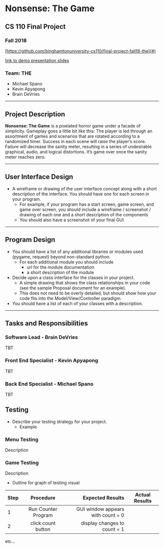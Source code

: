 # Nonsense: The Game
## CS 110 Final Project
### Fall 2018

[https://github.com/binghamtonuniversity-cs110/final-project-fall18-the](#)

[link to demo presentation slides](#)

### Team: __THE__
* Michael Spano
* Kevin Apyapong
* Brain DeVries

***

## Project Description
 __Nonsense: The Game__ is a pixelated horror game under a facade of simplicity. Gameplay goes a little bit like this: The player is led through an assortment of games and scenarios that are rotated according to a randomized timer. Success in each scene will raise the player’s score. Failure will decrease the sanity meter, resulting in a series of undesirable graphical, audio, and logical distortions. It’s game over once the sanity meter reaches zero.


***    

## User Interface Design
* A wireframe or drawing of the user interface concept along with a short description of the interface. You should have one for each screen in your program.
    * For example, if your program has a start screen, game screen, and game over screen, you should include a wireframe / screenshot / drawing of each one and a short description of the components
    * You should also have a screenshot of your final GUI

***        

## Program Design
* You should have a list of any additional libraries or modules used (pygame, request) beyond non-standard python.
    * For each additional module you should include
        * url for the module documentation
        * a short description of the module
* Decide upon a class interface for the classes in your project.
    * A simple drawing that shows the class relationships in your code (see the sample Proposal document for an example).
    * This does not need to be overly detailed, but should show how your code fits into the Model/View/Controller paradigm.
* You should have a list of each of your classes with a description.

***

## Tasks and Responsibilities
### Software Lead - Brain DeVries
TBT

### Front End Specialist - Kevin Apyapong
TBT

### Back End Specialist - Michael Spano
TBT
## Testing
* Describe your testing strategy for your project.
    * Example

### Menu Testing

Description


### Game Testing

Description

* Outline for graph of testing visual

| Step                  | Procedure     | Expected Results  | Actual Results |
| ----------------------|:-------------:| -----------------:| -------------- |
|  1  | Run Counter Program  | GUI window appears with count = 0  |          |
|  2  | click count button  | display changes to count = 1 |                 |
etc...
